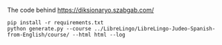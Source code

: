 The code behind https://diksionaryo.szabgab.com/



```
pip install -r requirements.txt
python generate.py --course ../LibreLingo/LibreLingo-Judeo-Spanish-from-English/course/ --html html --log
```
